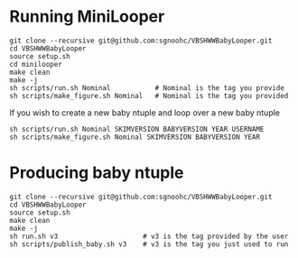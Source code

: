 # Running MiniLooper

    git clone --recursive git@github.com:sgnoohc/VBSHWWBabyLooper.git
    cd VBSHWWBabyLooper
    source setup.sh
    cd minilooper
    make clean
    make -j
    sh scripts/run.sh Nominal           # Nominal is the tag you provide
    sh scripts/make_figure.sh Nominal   # Nominal is the tag you provided

If you wish to create a new baby ntuple and loop over a new baby ntuple

    sh scripts/run.sh Nominal SKIMVERSION BABYVERSION YEAR USERNAME
    sh scripts/make_figure.sh Nominal SKIMVERSION BABYVERSION YEAR

# Producing baby ntuple

    git clone --recursive git@github.com:sgnoohc/VBSHWWBabyLooper.git
    cd VBSHWWBabyLooper
    source setup.sh
    make clean
    make -j
    sh run.sh v3                     # v3 is the tag provided by the user
    sh scripts/publish_baby.sh v3    # v3 is the tag you just used to run
